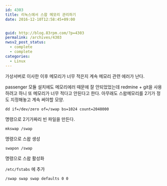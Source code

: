 ```yaml
---
id: 4303
title: 리눅스에서 스왑 메모리 관리하기
date: 2016-12-10T12:58:45+09:00


guid: http://blog.83rpm.com/?p=4303
permalink: /archives/4303
nwsv2_post_status:
  - complete
  - complete
categories:
  - Linux
---
```


가상서버로 이사한 이후 메모리가 너무 적은지 계속 메모리 관련 에러가 난다.

passenger 모듈 설치에도 메모리에러 때문에 잘 안되었었는데 redmine + git을 사용하려고 하니 또 메모리가 너무 적다고 안된다고 한다. 아무래도 스왑메모리를 2기가 정도 지정해놓고 계속 써야할 모양.

`dd if=/dev/zero of=/swap bs=1024 count=2048000`

명령으로 2기가짜리 빈 파일을 만든다.

`mkswap /swap`

명령으로 스왑 생성

`swapon /swap`

명령으로 스왑 활성화

`/etc/fstabs` 에 추가

`/swap swap swap defaults 0 0`
